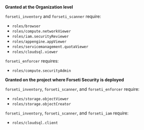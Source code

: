 **Granted at the Organization level**

 `forseti_inventory` and `forseti_scanner` require:
 
 * `roles/browser`
 * `roles/compute.networkViewer`
 * `roles/iam.securityReviewer`
 * `roles/appengine.appViewer`
 * `roles/servicemanagement.quotaViewer`
 * `roles/cloudsql.viewer`
 
 `forseti_enforcer` requires:
 
 * `roles/compute.securityAdmin`

**Granted on the project where Forseti Security is deployed**

 `forseti_inventory`, `forseti_scanner`, and `forseti_enforcer` require:

 * `roles/storage.objectViewer`
 * `roles/storage.objectCreator`
 
 `forseti_inventory`, `forseti_scanner`, and `forseti_iam` require:
 
 * `roles/cloudsql.client`
